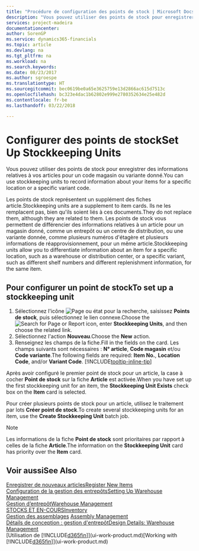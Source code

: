 ```yaml
---
title: "Procédure de configuration des points de stock | Microsoft Docs"
description: "Vous pouvez utiliser des points de stock pour enregistrer des informations relatives à vos articles pour un code magasin ou variante donné."
services: project-madeira
documentationcenter: 
author: SorenGP
ms.service: dynamics365-financials
ms.topic: article
ms.devlang: na
ms.tgt_pltfrm: na
ms.workload: na
ms.search.keywords: 
ms.date: 08/23/2017
ms.author: sgroespe
ms.translationtype: HT
ms.sourcegitcommit: bec0619be0a65e3625759e13d2866ac615d7513c
ms.openlocfilehash: bc323e4dac1b62802e999e2780352634e25e482d
ms.contentlocale: fr-be
ms.lasthandoff: 03/22/2018

---
```

# <a name="set-up-stockkeeping-units"></a><span data-ttu-id="58182-103">Configurer des points de stock</span><span class="sxs-lookup"><span data-stu-id="58182-103">Set Up Stockkeeping Units</span></span>
<span data-ttu-id="58182-104">Vous pouvez utiliser des points de stock pour enregistrer des informations relatives à vos articles pour un code magasin ou variante donné.</span><span class="sxs-lookup"><span data-stu-id="58182-104">You can use stockkeeping units to record information about your items for a specific location or a specific variant code.</span></span>  

 <span data-ttu-id="58182-105">Les points de stock représentent un supplément des fiches article.</span><span class="sxs-lookup"><span data-stu-id="58182-105">Stockkeeping units are a supplement to item cards.</span></span> <span data-ttu-id="58182-106">Ils ne les remplacent pas, bien qu'ils soient liés à ces documents.</span><span class="sxs-lookup"><span data-stu-id="58182-106">They do not replace them, although they are related to them.</span></span> <span data-ttu-id="58182-107">Les points de stock vous permettent de différencier des informations relatives à un article pour un magasin donné, comme un entrepôt ou un centre de distribution, ou une variante donnée, comme plusieurs numéros d'étagère et plusieurs informations de réapprovisionnement, pour un même article.</span><span class="sxs-lookup"><span data-stu-id="58182-107">Stockkeeping units allow you to differentiate information about an item for a specific location, such as a warehouse or distribution center, or a specific variant, such as different shelf numbers and different replenishment information, for the same item.</span></span>  

## <a name="to-set-up-a-stockkeeping-unit"></a><span data-ttu-id="58182-108">Pour configurer un point de stock</span><span class="sxs-lookup"><span data-stu-id="58182-108">To set up a stockkeeping unit</span></span>  

1.  <span data-ttu-id="58182-109">Sélectionnez l'icône ![Page ou état pour la recherche](media/ui-search/search_small.png "Page ou état pour la recherche"), saisissez **Points de stock**, puis sélectionnez le lien connexe.</span><span class="sxs-lookup"><span data-stu-id="58182-109">Choose the ![Search for Page or Report](media/ui-search/search_small.png "Search for Page or Report icon") icon, enter **Stockkeeping Units**, and then choose the related link.</span></span>  
2.  <span data-ttu-id="58182-110">Sélectionnez l'action **Nouveau**.</span><span class="sxs-lookup"><span data-stu-id="58182-110">Choose the **New** action.</span></span>  
3.  <span data-ttu-id="58182-111">Renseignez les champs de la fiche.</span><span class="sxs-lookup"><span data-stu-id="58182-111">Fill in the fields on the card.</span></span> <span data-ttu-id="58182-112">Les champs suivants sont nécessaires : **N° article**, **Code magasin** et/ou **Code variante**.</span><span class="sxs-lookup"><span data-stu-id="58182-112">The following fields are required: **Item No.**, **Location Code**, and/or **Variant Code**.</span></span> [!INCLUDE[tooltip-inline-tip](includes/tooltip-inline-tip_md.md)]  

<span data-ttu-id="58182-113">Après avoir configuré le premier point de stock pour un article, la case à cocher **Point de stock** sur la fiche **Article** est activée.</span><span class="sxs-lookup"><span data-stu-id="58182-113">When you have set up the first stockkeeping unit for an item, the **Stockkeeping Unit Exists** check box on the **Item** card is selected.</span></span>  

<span data-ttu-id="58182-114">Pour créer plusieurs points de stock pour un article, utilisez le traitement par lots **Créer point de stock**.</span><span class="sxs-lookup"><span data-stu-id="58182-114">To create several stockkeeping units for an item, use the **Create Stockkeeping Unit** batch job.</span></span>  

> [!NOTE]  
>  <span data-ttu-id="58182-115">Les informations de la fiche **Point de stock** sont prioritaires par rapport à celles de la fiche **Article**.</span><span class="sxs-lookup"><span data-stu-id="58182-115">The information on the **Stockkeeping Unit** card has priority over the **Item** card.</span></span>  

## <a name="see-also"></a><span data-ttu-id="58182-116">Voir aussi</span><span class="sxs-lookup"><span data-stu-id="58182-116">See Also</span></span>  
[<span data-ttu-id="58182-117">Enregistrer de nouveaux articles</span><span class="sxs-lookup"><span data-stu-id="58182-117">Register New Items</span></span>](inventory-how-register-new-items.md)  
[<span data-ttu-id="58182-118">Configuration de la gestion des entrepôts</span><span class="sxs-lookup"><span data-stu-id="58182-118">Setting Up Warehouse Management</span></span>](warehouse-setup-warehouse.md)  
[<span data-ttu-id="58182-119">Gestion d’entrepôt</span><span class="sxs-lookup"><span data-stu-id="58182-119">Warehouse Management</span></span>](warehouse-manage-warehouse.md)  
[<span data-ttu-id="58182-120">STOCKS ET EN-COURS</span><span class="sxs-lookup"><span data-stu-id="58182-120">Inventory</span></span>](inventory-manage-inventory.md)  
<span data-ttu-id="58182-121">[Gestion des assemblages](assembly-assemble-items.md)  </span><span class="sxs-lookup"><span data-stu-id="58182-121">[Assembly Management](assembly-assemble-items.md)  </span></span>  
[<span data-ttu-id="58182-122">Détails de conception : gestion d'entrepôt</span><span class="sxs-lookup"><span data-stu-id="58182-122">Design Details: Warehouse Management</span></span>](design-details-warehouse-management.md)  
<span data-ttu-id="58182-123">[Utilisation de [!INCLUDE[d365fin](includes/d365fin_md.md)]](ui-work-product.md)</span><span class="sxs-lookup"><span data-stu-id="58182-123">[Working with [!INCLUDE[d365fin](includes/d365fin_md.md)]](ui-work-product.md)</span></span>  

